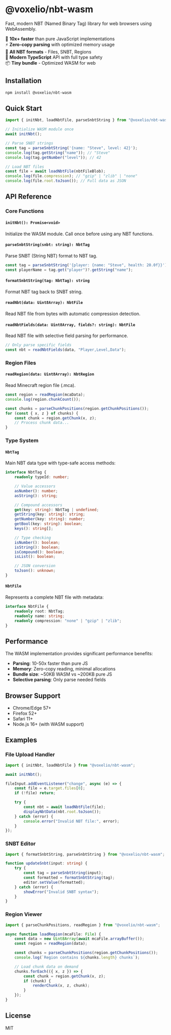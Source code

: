 # @voxelio/nbt-wasm

Fast, modern NBT (Named Binary Tag) library for web browsers using WebAssembly.

🚀 **10x+ faster** than pure JavaScript implementations\
⚡ **Zero-copy parsing** with optimized memory usage\
🧩 **All NBT formats** - Files, SNBT, Regions\
🎯 **Modern TypeScript** API with full type safety\
📦 **Tiny bundle** - Optimized WASM for web

## Installation

```bash
npm install @voxelio/nbt-wasm
```

## Quick Start

```typescript
import { initNbt, loadNbtFile, parseSnbtString } from "@voxelio/nbt-wasm";

// Initialize WASM module once
await initNbt();

// Parse SNBT strings
const tag = parseSnbtString('{name: "Steve", level: 42}');
console.log(tag.getString("name")); // "Steve"
console.log(tag.getNumber("level")); // 42

// Load NBT files
const file = await loadNbtFile(nbtFileBlob);
console.log(file.compression); // "gzip" | "zlib" | "none"
console.log(file.root.toJson()); // Full data as JSON
```

## API Reference

### Core Functions

#### `initNbt(): Promise<void>`

Initialize the WASM module. Call once before using any NBT functions.

#### `parseSnbtString(snbt: string): NbtTag`

Parse SNBT (String NBT) format to NBT tag.

```typescript
const tag = parseSnbtString('{player: {name: "Steve", health: 20.0f}}');
const playerName = tag.get("player")?.getString("name");
```

#### `formatSnbtString(tag: NbtTag): string`

Format NBT tag back to SNBT string.

#### `readNbt(data: Uint8Array): NbtFile`

Read NBT file from bytes with automatic compression detection.

#### `readNbtFields(data: Uint8Array, fields?: string): NbtFile`

Read NBT file with selective field parsing for performance.

```typescript
// Only parse specific fields
const nbt = readNbtFields(data, "Player,Level,Data");
```

### Region Files

#### `readRegion(data: Uint8Array): NbtRegion`

Read Minecraft region file (.mca).

```typescript
const region = readRegion(mcaData);
console.log(region.chunkCount());

const chunks = parseChunkPositions(region.getChunkPositions());
for (const { x, z } of chunks) {
    const chunk = region.getChunk(x, z);
    // Process chunk data...
}
```

### Type System

#### `NbtTag`

Main NBT data type with type-safe access methods:

```typescript
interface NbtTag {
    readonly typeId: number;

    // Value accessors
    asNumber(): number;
    asString(): string;

    // Compound accessors
    get(key: string): NbtTag | undefined;
    getString(key: string): string;
    getNumber(key: string): number;
    getBool(key: string): boolean;
    keys(): string[];

    // Type checking
    isNumber(): boolean;
    isString(): boolean;
    isCompound(): boolean;
    isList(): boolean;

    // JSON conversion
    toJson(): unknown;
}
```

#### `NbtFile`

Represents a complete NBT file with metadata:

```typescript
interface NbtFile {
    readonly root: NbtTag;
    readonly name: string;
    readonly compression: "none" | "gzip" | "zlib";
}
```

## Performance

The WASM implementation provides significant performance benefits:

- **Parsing**: 10-50x faster than pure JS
- **Memory**: Zero-copy reading, minimal allocations
- **Bundle size**: ~50KB WASM vs ~200KB pure JS
- **Selective parsing**: Only parse needed fields

## Browser Support

- Chrome/Edge 57+
- Firefox 52+
- Safari 11+
- Node.js 16+ (with WASM support)

## Examples

### File Upload Handler

```typescript
import { initNbt, loadNbtFile } from "@voxelio/nbt-wasm";

await initNbt();

fileInput.addEventListener("change", async (e) => {
    const file = e.target.files[0];
    if (!file) return;

    try {
        const nbt = await loadNbtFile(file);
        displayNbtData(nbt.root.toJson());
    } catch (error) {
        console.error("Invalid NBT file:", error);
    }
});
```

### SNBT Editor

```typescript
import { formatSnbtString, parseSnbtString } from "@voxelio/nbt-wasm";

function updateSnbt(input: string) {
    try {
        const tag = parseSnbtString(input);
        const formatted = formatSnbtString(tag);
        editor.setValue(formatted);
    } catch (error) {
        showError("Invalid SNBT syntax");
    }
}
```

### Region Viewer

```typescript
import { parseChunkPositions, readRegion } from "@voxelio/nbt-wasm";

async function loadRegion(mcaFile: File) {
    const data = new Uint8Array(await mcaFile.arrayBuffer());
    const region = readRegion(data);

    const chunks = parseChunkPositions(region.getChunkPositions());
    console.log(`Region contains ${chunks.length} chunks`);

    // Load chunk data on demand
    chunks.forEach(({ x, z }) => {
        const chunk = region.getChunk(x, z);
        if (chunk) {
            renderChunk(x, z, chunk);
        }
    });
}
```

## License

MIT
